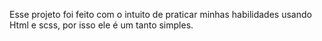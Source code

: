 Esse projeto foi feito com o intuito de praticar minhas habilidades usando Html e scss, por isso ele é um tanto simples.
